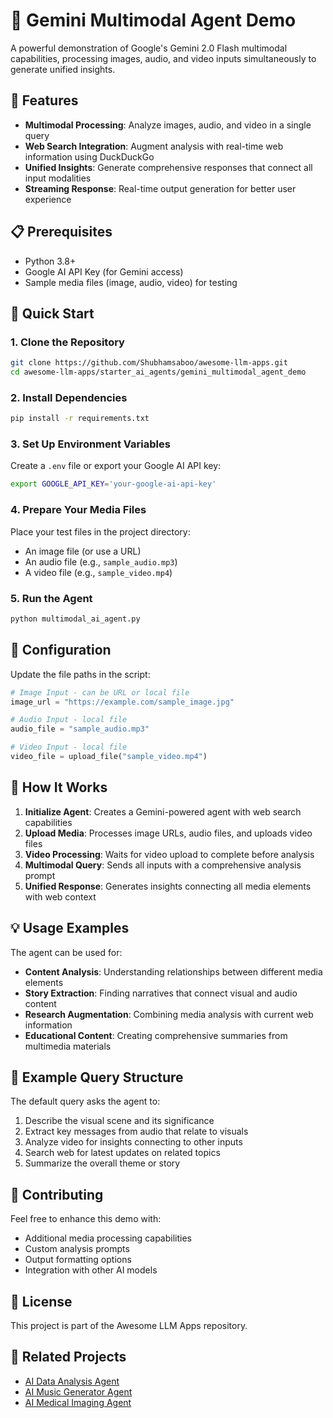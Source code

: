 # 🎨 Gemini Multimodal Agent Demo

A powerful demonstration of Google's Gemini 2.0 Flash multimodal capabilities, processing images, audio, and video inputs simultaneously to generate unified insights.

## 🌟 Features

- **Multimodal Processing**: Analyze images, audio, and video in a single query
- **Web Search Integration**: Augment analysis with real-time web information using DuckDuckGo
- **Unified Insights**: Generate comprehensive responses that connect all input modalities
- **Streaming Response**: Real-time output generation for better user experience

## 📋 Prerequisites

- Python 3.8+
- Google AI API Key (for Gemini access)
- Sample media files (image, audio, video) for testing

## 🚀 Quick Start

### 1. Clone the Repository
```bash
git clone https://github.com/Shubhamsaboo/awesome-llm-apps.git
cd awesome-llm-apps/starter_ai_agents/gemini_multimodal_agent_demo
```

### 2. Install Dependencies
```bash
pip install -r requirements.txt
```

### 3. Set Up Environment Variables

Create a `.env` file or export your Google AI API key:
```bash
export GOOGLE_API_KEY='your-google-ai-api-key'
```

### 4. Prepare Your Media Files

Place your test files in the project directory:
- An image file (or use a URL)
- An audio file (e.g., `sample_audio.mp3`)
- A video file (e.g., `sample_video.mp4`)

### 5. Run the Agent
```bash
python multimodal_ai_agent.py
```

## 🔧 Configuration

Update the file paths in the script:
```python
# Image Input - can be URL or local file
image_url = "https://example.com/sample_image.jpg"

# Audio Input - local file
audio_file = "sample_audio.mp3"

# Video Input - local file
video_file = upload_file("sample_video.mp4")
```

## 📖 How It Works

1. **Initialize Agent**: Creates a Gemini-powered agent with web search capabilities
2. **Upload Media**: Processes image URLs, audio files, and uploads video files
3. **Video Processing**: Waits for video upload to complete before analysis
4. **Multimodal Query**: Sends all inputs with a comprehensive analysis prompt
5. **Unified Response**: Generates insights connecting all media elements with web context

## 💡 Usage Examples

The agent can be used for:
- **Content Analysis**: Understanding relationships between different media elements
- **Story Extraction**: Finding narratives that connect visual and audio content
- **Research Augmentation**: Combining media analysis with current web information
- **Educational Content**: Creating comprehensive summaries from multimedia materials

## 🎯 Example Query Structure

The default query asks the agent to:
1. Describe the visual scene and its significance
2. Extract key messages from audio that relate to visuals
3. Analyze video for insights connecting to other inputs
4. Search web for latest updates on related topics
5. Summarize the overall theme or story

## 🤝 Contributing

Feel free to enhance this demo with:
- Additional media processing capabilities
- Custom analysis prompts
- Output formatting options
- Integration with other AI models

## 📄 License

This project is part of the Awesome LLM Apps repository.

## 🔗 Related Projects

- [AI Data Analysis Agent](../ai_data_analysis_agent)
- [AI Music Generator Agent](../ai_music_generator_agent)
- [AI Medical Imaging Agent](../ai_medical_imaging_agent)